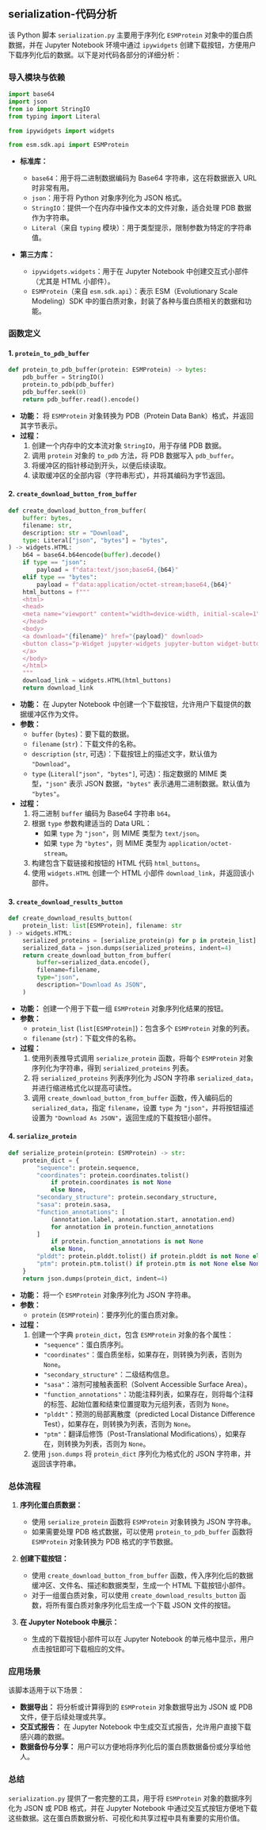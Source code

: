 ## serialization-代码分析
该 Python 脚本 `serialization.py` 主要用于序列化 `ESMProtein` 对象中的蛋白质数据，并在 Jupyter Notebook 环境中通过 `ipywidgets` 创建下载按钮，方便用户下载序列化后的数据。以下是对代码各部分的详细分析：

### **导入模块与依赖**

```python
import base64
import json
from io import StringIO
from typing import Literal

from ipywidgets import widgets

from esm.sdk.api import ESMProtein
```

- **标准库：**
  - `base64`：用于将二进制数据编码为 Base64 字符串，这在将数据嵌入 URL 时非常有用。
  - `json`：用于将 Python 对象序列化为 JSON 格式。
  - `StringIO`：提供一个在内存中操作文本的文件对象，适合处理 PDB 数据作为字符串。
  - `Literal`（来自 `typing` 模块）：用于类型提示，限制参数为特定的字符串值。

- **第三方库：**
  - `ipywidgets.widgets`：用于在 Jupyter Notebook 中创建交互式小部件（尤其是 HTML 小部件）。
  - `ESMProtein`（来自 `esm.sdk.api`）：表示 ESM（Evolutionary Scale Modeling）SDK 中的蛋白质对象，封装了各种与蛋白质相关的数据和功能。

### **函数定义**

#### 1. `protein_to_pdb_buffer`

```python
def protein_to_pdb_buffer(protein: ESMProtein) -> bytes:
    pdb_buffer = StringIO()
    protein.to_pdb(pdb_buffer)
    pdb_buffer.seek(0)
    return pdb_buffer.read().encode()
```

- **功能：** 将 `ESMProtein` 对象转换为 PDB（Protein Data Bank）格式，并返回其字节表示。
- **过程：**
  1. 创建一个内存中的文本流对象 `StringIO`，用于存储 PDB 数据。
  2. 调用 `protein` 对象的 `to_pdb` 方法，将 PDB 数据写入 `pdb_buffer`。
  3. 将缓冲区的指针移动到开头，以便后续读取。
  4. 读取缓冲区的全部内容（字符串形式），并将其编码为字节返回。

#### 2. `create_download_button_from_buffer`

```python
def create_download_button_from_buffer(
    buffer: bytes,
    filename: str,
    description: str = "Download",
    type: Literal["json", "bytes"] = "bytes",
) -> widgets.HTML:
    b64 = base64.b64encode(buffer).decode()
    if type == "json":
        payload = f"data:text/json;base64,{b64}"
    elif type == "bytes":
        payload = f"data:application/octet-stream;base64,{b64}"
    html_buttons = f"""
    <html>
    <head>
    <meta name="viewport" content="width=device-width, initial-scale=1">
    </head>
    <body>
    <a download="{filename}" href="{payload}" download>
    <button class="p-Widget jupyter-widgets jupyter-button widget-button">{description}</button>
    </a>
    </body>
    </html>
    """
    download_link = widgets.HTML(html_buttons)
    return download_link
```

- **功能：** 在 Jupyter Notebook 中创建一个下载按钮，允许用户下载提供的数据缓冲区作为文件。
- **参数：**
  - `buffer` (`bytes`)：要下载的数据。
  - `filename` (`str`)：下载文件的名称。
  - `description` (`str`, 可选)：下载按钮上的描述文字，默认值为 `"Download"`。
  - `type` (`Literal["json", "bytes"]`, 可选)：指定数据的 MIME 类型，`"json"` 表示 JSON 数据，`"bytes"` 表示通用二进制数据。默认值为 `"bytes"`。
- **过程：**
  1. 将二进制 `buffer` 编码为 Base64 字符串 `b64`。
  2. 根据 `type` 参数构建适当的 Data URL：
     - 如果 `type` 为 `"json"`，则 MIME 类型为 `text/json`。
     - 如果 `type` 为 `"bytes"`，则 MIME 类型为 `application/octet-stream`。
  3. 构建包含下载链接和按钮的 HTML 代码 `html_buttons`。
  4. 使用 `widgets.HTML` 创建一个 HTML 小部件 `download_link`，并返回该小部件。

#### 3. `create_download_results_button`

```python
def create_download_results_button(
    protein_list: list[ESMProtein], filename: str
) -> widgets.HTML:
    serialized_proteins = [serialize_protein(p) for p in protein_list]
    serialized_data = json.dumps(serialized_proteins, indent=4)
    return create_download_button_from_buffer(
        buffer=serialized_data.encode(),
        filename=filename,
        type="json",
        description="Download As JSON",
    )
```

- **功能：** 创建一个用于下载一组 `ESMProtein` 对象序列化结果的按钮。
- **参数：**
  - `protein_list` (`list[ESMProtein]`)：包含多个 `ESMProtein` 对象的列表。
  - `filename` (`str`)：下载文件的名称。
- **过程：**
  1. 使用列表推导式调用 `serialize_protein` 函数，将每个 `ESMProtein` 对象序列化为字符串，得到 `serialized_proteins` 列表。
  2. 将 `serialized_proteins` 列表序列化为 JSON 字符串 `serialized_data`，并进行缩进格式化以提高可读性。
  3. 调用 `create_download_button_from_buffer` 函数，传入编码后的 `serialized_data`，指定 `filename`，设置 `type` 为 `"json"`，并将按钮描述设置为 `"Download As JSON"`，返回生成的下载按钮小部件。

#### 4. `serialize_protein`

```python
def serialize_protein(protein: ESMProtein) -> str:
    protein_dict = {
        "sequence": protein.sequence,
        "coordinates": protein.coordinates.tolist()
            if protein.coordinates is not None
            else None,
        "secondary_structure": protein.secondary_structure,
        "sasa": protein.sasa,
        "function_annotations": [
            (annotation.label, annotation.start, annotation.end)
            for annotation in protein.function_annotations
        ]
            if protein.function_annotations is not None
            else None,
        "plddt": protein.plddt.tolist() if protein.plddt is not None else None,
        "ptm": protein.ptm.tolist() if protein.ptm is not None else None,
    }
    return json.dumps(protein_dict, indent=4)
```

- **功能：** 将一个 `ESMProtein` 对象序列化为 JSON 字符串。
- **参数：**
  - `protein` (`ESMProtein`)：要序列化的蛋白质对象。
- **过程：**
  1. 创建一个字典 `protein_dict`，包含 `ESMProtein` 对象的各个属性：
     - `"sequence"`：蛋白质序列。
     - `"coordinates"`：蛋白质坐标，如果存在，则转换为列表，否则为 `None`。
     - `"secondary_structure"`：二级结构信息。
     - `"sasa"`：溶剂可接触表面积（Solvent Accessible Surface Area）。
     - `"function_annotations"`：功能注释列表，如果存在，则将每个注释的标签、起始位置和结束位置提取为元组列表，否则为 `None`。
     - `"plddt"`：预测的局部离散度（predicted Local Distance Difference Test），如果存在，则转换为列表，否则为 `None`。
     - `"ptm"`：翻译后修饰（Post-Translational Modifications），如果存在，则转换为列表，否则为 `None`。
  2. 使用 `json.dumps` 将 `protein_dict` 序列化为格式化的 JSON 字符串，并返回该字符串。

### **总体流程**

1. **序列化蛋白质数据：**
   - 使用 `serialize_protein` 函数将 `ESMProtein` 对象转换为 JSON 字符串。
   - 如果需要处理 PDB 格式数据，可以使用 `protein_to_pdb_buffer` 函数将 `ESMProtein` 对象转换为 PDB 格式的字节数据。

2. **创建下载按钮：**
   - 使用 `create_download_button_from_buffer` 函数，传入序列化后的数据缓冲区、文件名、描述和数据类型，生成一个 HTML 下载按钮小部件。
   - 对于一组蛋白质对象，可以使用 `create_download_results_button` 函数，将所有蛋白质对象序列化后生成一个下载 JSON 文件的按钮。

3. **在 Jupyter Notebook 中展示：**
   - 生成的下载按钮小部件可以在 Jupyter Notebook 的单元格中显示，用户点击按钮即可下载相应的文件。

### **应用场景**

该脚本适用于以下场景：

- **数据导出：** 将分析或计算得到的 `ESMProtein` 对象数据导出为 JSON 或 PDB 文件，便于后续处理或共享。
- **交互式报告：** 在 Jupyter Notebook 中生成交互式报告，允许用户直接下载感兴趣的数据。
- **数据备份与分享：** 用户可以方便地将序列化后的蛋白质数据备份或分享给他人。

### **总结**

`serialization.py` 提供了一套完整的工具，用于将 `ESMProtein` 对象的数据序列化为 JSON 或 PDB 格式，并在 Jupyter Notebook 中通过交互式按钮方便地下载这些数据。这在蛋白质数据分析、可视化和共享过程中具有重要的实用价值。
